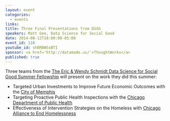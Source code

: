 ```yaml
---
layout: event
categories: 
  - events
links:
title: Three Final Presentations from DSSG
speakers: Matt Gee, Data Science for Social Good
date: 2014-08-12T18:00:00-05:00
event_id: 118
youtube_id: shBRBWSsBTI
sponsor: <a href='http://datamade.us/'>ThoughtWorks</a>
published: true
---
```


Three teams from the [The Eric & Wendy Schmidt Data Science for Social Good Summer Fellowship](http://dssg.io/) will present on the work they did this summer:

* Targeted Urban Investments to Improve Future Economic Outcomes with the [City of Memphis](http://www.memphistn.gov/)
* Targeting Proactive Public Health Inspections with the [Chicago Department of Public Health](http://www.cityofchicago.org/city/en/depts/cdph.html)
* Effectiveness of Intervention Strategies on the Homeless with [Chicago Alliance to End Homelessness](http://www.thechicagoalliance.org/)
